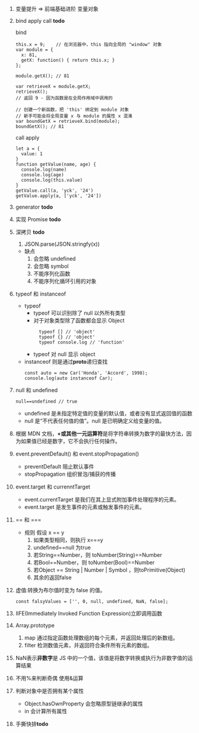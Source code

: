 1. 变量提升 => 前端基础进阶 变量对象
2. bind apply call **todo**

   bind

   ```
   this.x = 9;    // 在浏览器中，this 指向全局的 "window" 对象
   var module = {
     x: 81,
     getX: function() { return this.x; }
   };

   module.getX(); // 81

   var retrieveX = module.getX;
   retrieveX();
   // 返回 9 - 因为函数是在全局作用域中调用的

   // 创建一个新函数，把 'this' 绑定到 module 对象
   // 新手可能会将全局变量 x 与 module 的属性 x 混淆
   var boundGetX = retrieveX.bind(module);
   boundGetX(); // 81
   ```

   call apply

   ```
   let a = {
     value: 1
   }
   function getValue(name, age) {
     console.log(name)
     console.log(age)
     console.log(this.value)
   }
   getValue.call(a, 'yck', '24')
   getValue.apply(a, ['yck', '24'])
   ```

3. generator **todo**
4. 实现 Promise **todo**
5. 深拷贝 **todo**
   1. JSON.parse(JSON.stringfy(x))
   - 缺点
     1. 会忽略 undefined
     2. 会忽略 symbol
     3. 不能序列化函数
     4. 不能序列化循环引用的对象
6. typeof 和 instanceof
   - typeof
     - typeof 可以识别除了 null 以外所有类型
     - 对于对象类型除了函数都会显示 Object
       ```
         typeof [] // 'object'
         typeof {} // 'object'
         typeof console.log // 'function'
       ```
     - typeof 对 null 显示 object
   - instanceof 则是通过**proto**递归查找
     ```
     const auto = new Car('Honda', 'Accord', 1998);
     console.log(auto instanceof Car);
     ```
7. null 和 undefined
   ```
   null==undefined // true
   ```
   - undefined 是未指定特定值的变量的默认值，或者没有显式返回值的函数
   - null 是“不代表任何值的值”。null 是已明确定义给变量的值。
8. 根据 MDN 文档，**+或其他一元运算符**是将字符串转换为数字的最快方法，因为如果值已经是数字，它不会执行任何操作。
9. event.preventDefault() 和 event.stopPropagation()
   - preventDefault 阻止默认事件
   - stopPropagation 组织冒泡/捕获的传播
10. event.target 和 currenntTarget
    - event.currentTarget 是我们在其上显式附加事件处理程序的元素。
    - event.target 是发生事件的元素或触发事件的元素。
11. == 和 ===
    - 规则 假设 x == y
      1. 如果类型相同，则执行 x===y
      2. undefined==null 为true
      3. 若String==Number，则 toNumber(String)==Number
      4. 若Bool==Number，则 toNumber(Bool)==Number
      5. 若Object == String | Number | Symbol ，则toPrimitive(Object)
      6. 其余的返回false
12. 虚值:转换为布尔值时变为 false 的值。
    ~~~
    const falsyValues = ['', 0, null, undefined, NaN, false];
    ~~~
13. IIFE(Immediately Invoked Function Expression)立即调用函数
14. Array.prototype
    1. map 通过指定函数处理数组的每个元素，并返回处理后的新数组。
    2. filter 检测数值元素，并返回符合条件所有元素的数组。
15. NaN表示**非数字**是 JS 中的一个值，该值是将数字转换或执行为非数字值的运算结果
16. 不用%来判断奇偶 使用&运算
17. 判断对象中是否拥有某个属性
    - Object.hasOwnProperty 会忽略原型链继承的属性
    - in 会计算所有属性
      
18. 手撕快排**todo**